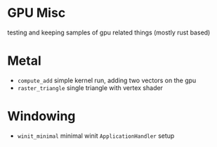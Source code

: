 # GPU Misc

testing and keeping samples of gpu related things
(mostly rust based)

# Metal
- `compute_add` simple kernel run, adding two vectors on the gpu
- `raster_triangle` single triangle with vertex shader 

# Windowing
- `winit_minimal` minimal winit `ApplicationHandler` setup
